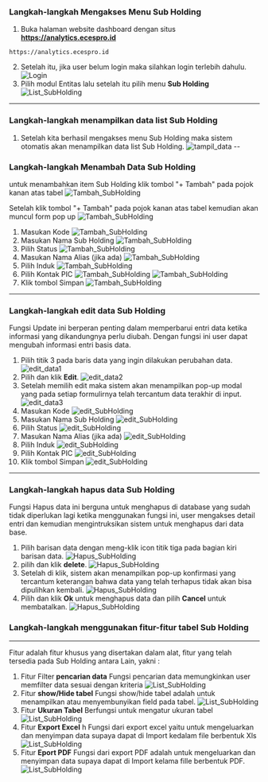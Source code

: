 
### __Langkah-langkah Mengakses Menu Sub Holding__

1. Buka halaman website dashboard dengan situs **https://analytics.ecespro.id**

```
https://analytics.ecespro.id
```

2. Setelah itu, jika user belum login maka silahkan login terlebih dahulu.
![Login](../../static/img/KategoriBisnis/26.png)
3. Pilih modul Entitas lalu setelah itu pilih menu **Sub Holding**
![List_SubHolding](../../static/img/SubHolding/SUbHolding.png)


---

### __Langkah-langkah menampilkan data list Sub Holding__

1. Setelah kita berhasil mengakses menu Sub Holding maka sistem otomatis akan menampilkan data list Sub Holding.
![tampil_data](../../static/img/SubHolding/V1.png)
--
### __Langkah-langkah Menambah Data Sub Holding__

untuk menambahkan item Sub Holding klik tombol "+ Tambah" pada pojok kanan atas tabel
![Tambah_SubHolding](../../static/img/SubHolding/List-SubHolding.png)

Setelah klik tombol "+ Tambah" pada pojok kanan atas tabel kemudian akan muncul form pop up
![Tambah_SubHolding](../../static/img/SubHolding/Tambah-SubHolding.png)
1.  Masukan Kode
![Tambah_SubHolding](../../static/img/SubHolding/T1.png)
2.  Masukan Nama Sub Holding
![Tambah_SubHolding](../../static/img/SubHolding/T2.png)
3.  Pilih Status
![Tambah_SubHolding](../../static/img/SubHolding/T3.png)
4.  Masukan Nama Alias (jika ada)
![Tambah_SubHolding](../../static/img/SubHolding/T4.png)
5.  Pilih Induk
![Tambah_SubHolding](../../static/img/SubHolding/T5.png)
6.  Pilih Kontak PIC
![Tambah_SubHolding](../../static/img/SubHolding/T6.png)
![Tambah_SubHolding](../../static/img/SubHolding/T7.png)
7.  Klik tombol Simpan
![Tambah_SubHolding](../../static/img/SubHolding/T8.png)

---
### __Langkah-langkah edit data Sub Holding__

Fungsi Update ini berperan penting dalam memperbarui entri data ketika informasi yang dikandungnya perlu diubah. Dengan fungsi ini user dapat mengubah informasi entri basis data. 
1. Pilih titik 3 pada baris data yang ingin dilakukan perubahan data.
![edit_data1](../../static/img/SubHolding/E0.png)
2. Pilih dan klik **Edit**.
![edit_data2](../../static/img/SubHolding/E1.png)
3. Setelah memilih edit maka sistem akan menampilkan pop-up modal yang pada setiap formulirnya telah tercantum data terakhir di input.
![edit_data3](../../static/img/SubHolding/Edit-SubHolding.png)
4.  Masukan Kode
![edit_SubHolding](../../static/img/SubHolding/E2.png)
5.  Masukan Nama Sub Holding
![edit_SubHolding](../../static/img/SubHolding/E3.png)
6.  Pilih Status
![edit_SubHolding](../../static/img/SubHolding/E4.png)
7.  Masukan Nama Alias (jika ada)
![edit_SubHolding](../../static/img/SubHolding/E5.png)
8.  Pilih Induk
![edit_SubHolding](../../static/img/SubHolding/E6.png)
9.  Pilih Kontak PIC
![edit_SubHolding](../../static/img/SubHolding/E7.png)
10.  Klik tombol Simpan
![edit_SubHolding](../../static/img/SubHolding/E8.png)

---

### __Langkah-langkah hapus data Sub Holding__
Fungsi Hapus data ini berguna untuk menghapus di database yang sudah tidak diperlukan lagi ketika menggunakan fungsi ini, user mengakses detail entri dan kemudian mengintruksikan sistem untuk menghapus dari data base.
1. Pilih barisan data dengan meng-klik icon titik tiga pada bagian kiri barisan data.
![Hapus_SubHolding](../../static/img/SubHolding/E0.png)
2. pilih dan klik **delete**.
![Hapus_SubHolding](../../static/img/SubHolding/D0.png)
3. Setelah di klik, sistem akan menampilkan pop-up konfirmasi yang tercantum keterangan bahwa data yang telah terhapus tidak akan bisa dipulihkan kembali.
![Hapus_SubHolding](../../static/img/SubHolding/D1.png)
4. Pilih dan klik **Ok** untuk menghapus data dan pilih **Cancel** untuk membatalkan.
![Hapus_SubHolding](../../static/img/SubHolding/D2.png)

<!-- 5. Sistem berhasil menghapus data, maka sistem akan menampilkan pesan **Record Deleted** pada bagian kanan atas tabel.
![Hapus_SubHolding](../../static/img/SubHolding/D4.png) -->

### __Langkah-langkah menggunakan fitur-fitur tabel Sub Holding__
---
Fitur adalah fitur khusus yang disertakan dalam alat, fitur yang telah tersedia pada Sub Holding antara Lain, yakni :

1. Fitur Filter **pencarian data** 
Fungsi pencarian data memungkinkan user memfilter data sesuai dengan kriteria
![List_SubHolding](../../static/img/SubHolding/Search.png)
2. Fitur **show/Hide tabel**
Fungsi show/hide tabel adalah untuk menampilkan atau menyembunyikan field pada tabel.
![List_SubHolding](../../static/img/SubHolding/SHT.png)
3. Fitur **Ukuran Tabel**
Berfungsi untuk mengatur ukuran tabel
![List_SubHolding](../../static/img/SubHolding/UT.png)
4. Fitur **Export Excel** h
Fungsi dari export excel yaitu untuk mengeluarkan dan menyimpan data supaya dapat di Import kedalam file berbentuk Xls
![List_SubHolding](../../static/img/SubHolding/ExportExcel.png)
5. Fitur **Eport PDF**
Fungsi dari export PDF adalah untuk mengeluarkan dan menyimpan data supaya dapat di Import kelama fille berbentuk PDF.
![List_SubHolding](../../static/img/SubHolding/ExportPDF.png)